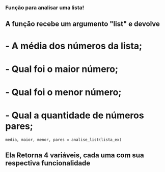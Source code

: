 ### Função para analisar uma lista!

## A função recebe um argumento "list" e devolve
# - A média dos números da lista;
# - Qual foi o maior número;
# - Qual foi o menor número;
# - Qual a quantidade de números pares;

```
media, maior, menor, pares = analise_list(lista_ex)

```
## Ela Retorna 4 variáveis, cada uma com sua respectiva funcionalidade